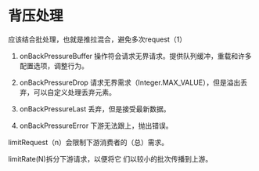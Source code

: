 # 背压处理

应该结合批处理，也就是推拉混合，避免多次request（1）

1. onBackPressureBuffer 操作符会请求无界请求。提供队列缓冲，重载和许多配置选项，调整行为。

2. onBackPressureDrop 请求无界需求（Integer.MAX_VALUE），但是溢出丢弃，可以自定义处理丢弃元素。

3. onBackPressureLast 丢弃，但是接受最新数据。

4. onBackPressureError 下游无法跟上，抛出错误。

limitRequest（n）会限制下游消费者的（总）需求。

limitRate(N)拆分下游请求，以便将它 们以较小的批次传播到上游。